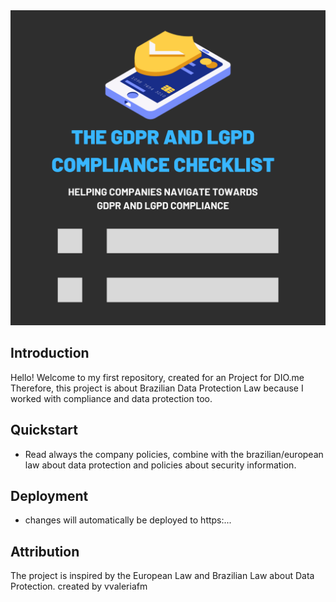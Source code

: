 <img src="https://github.com/vvaleriafm/gdpr-lgpd-checklist/blob/109ecf364311edcb4f411332f330179feed48ff9/The%20gdpr%20and%20lgpd%20compliance%20checklist%20(1).png">

## Introduction

Hello! Welcome to my first repository, created for an Project for DIO.me
Therefore, this project is about Brazilian Data Protection Law because I worked with compliance and data protection too.

## Quickstart

- Read always the company policies, combine with the brazilian/european law about data protection and policies about security information. 

## Deployment

- changes will automatically be deployed to https:...

## Attribution

The project is inspired by the European Law and Brazilian Law about Data Protection.
created by vvaleriafm
